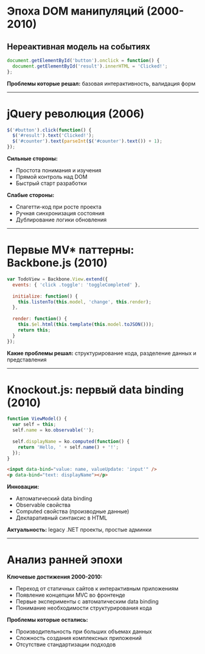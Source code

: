 # Эпоха DOM манипуляций (2000-2010)

## Нереактивная модель на событиях

```javascript
document.getElementById('button').onclick = function() {
  document.getElementById('result').innerHTML = 'Clicked!';
};
```

**Проблемы которые решал:** базовая интерактивность, валидация форм

<!-- Начнем с самого начала. В 2000-е годы веб был совсем другим. Сайты были в основном статичными, а JavaScript использовался для простых эффектов и валидации форм. Реактивности как таковой не было - все обновления делались вручную. -->

---

# jQuery революция (2006)

```javascript
$('#button').click(function() {
  $('#result').text('Clicked!');
  $('#counter').text(parseInt($('#counter').text()) + 1);
});
```

**Сильные стороны:**
- Простота понимания и изучения
- Прямой контроль над DOM
- Быстрый старт разработки

**Слабые стороны:**
- Спагетти-код при росте проекта
- Ручная синхронизация состояния
- Дублирование логики обновления

<!-- В 2006 году появился jQuery и изменил все. Он упростил работу с DOM настолько, что стал стандартом де-факто. Но реактивности все еще не было - мы просто получили более удобный API для ручных манипуляций. -->

---

# Первые MV* паттерны: Backbone.js (2010)

```javascript
var TodoView = Backbone.View.extend({
  events: { 'click .toggle': 'toggleCompleted' },
  
  initialize: function() {
    this.listenTo(this.model, 'change', this.render);
  },
  
  render: function() {
    this.$el.html(this.template(this.model.toJSON()));
    return this;
  }
});
```

**Какие проблемы решал:** структурирование кода, разделение данных и представления

<!-- К 2010 году стало понятно, что нужна структура. Backbone.js предложил архитектуру MVC для фронтенда. Это была первая серьезная попытка организовать код и отделить данные от представления. -->

---

# Knockout.js: первый data binding (2010)

```javascript
function ViewModel() {
  var self = this;
  self.name = ko.observable('');
  
  self.displayName = ko.computed(function() {
    return 'Hello, ' + self.name() + '!';
  });
}
```

```html
<input data-bind="value: name, valueUpdate: 'input'" />
<p data-bind="text: displayName"></p>
```

**Инновации:**
- Автоматический data binding
- Observable свойства  
- Computed свойства (производные данные)
- Декларативный синтаксис в HTML

**Актуальность:** legacy .NET проекты, простые админки

<!-- Knockout.js принес революционную идею - автоматическую синхронизацию данных и представления. Впервые мы получили настоящую реактивность, хоть и в примитивной форме. Observables и computed свойства заложили основы современных подходов. -->

---

# Анализ ранней эпохи

**Ключевые достижения 2000-2010:**

- Переход от статичных сайтов к интерактивным приложениям
- Появление концепции MVC во фронтенде
- Первые эксперименты с автоматическим data binding
- Понимание необходимости структурирования кода

**Проблемы которые остались:**
- Производительность при больших объемах данных
- Сложность создания комплексных приложений
- Отсутствие стандартизации подходов

<!-- Подведем итоги первого десятилетия. Мы прошли путь от полного отсутствия реактивности до первых автоматических решений. Backbone дал нам структуру, Knockout - автоматизацию. Но впереди была эра настоящих фреймворков. -->
